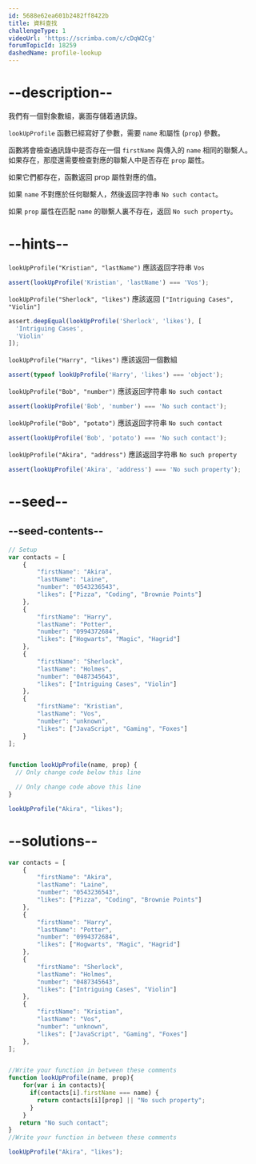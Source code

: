 ```yaml
---
id: 5688e62ea601b2482ff8422b
title: 資料查找
challengeType: 1
videoUrl: 'https://scrimba.com/c/cDqW2Cg'
forumTopicId: 18259
dashedName: profile-lookup
---
```


# --description--

我們有一個對象數組，裏面存儲着通訊錄。

`lookUpProfile` 函數已經寫好了參數，需要 `name` 和屬性 (`prop`) 參數。

函數將會檢查通訊錄中是否存在一個 `firstName` 與傳入的 `name` 相同的聯繫人。 如果存在，那麼還需要檢查對應的聯繫人中是否存在 `prop` 屬性。

如果它們都存在，函數返回 prop 屬性對應的值。

如果 `name` 不對應於任何聯繫人，然後返回字符串 `No such contact`。

如果 `prop` 屬性在匹配 `name` 的聯繫人裏不存在，返回 `No such property`。

# --hints--

`lookUpProfile("Kristian", "lastName")` 應該返回字符串 `Vos`

```js
assert(lookUpProfile('Kristian', 'lastName') === 'Vos');
```

`lookUpProfile("Sherlock", "likes")` 應該返回 `["Intriguing Cases", "Violin"]`

```js
assert.deepEqual(lookUpProfile('Sherlock', 'likes'), [
  'Intriguing Cases',
  'Violin'
]);
```

`lookUpProfile("Harry", "likes")` 應該返回一個數組

```js
assert(typeof lookUpProfile('Harry', 'likes') === 'object');
```

`lookUpProfile("Bob", "number")` 應該返回字符串 `No such contact`

```js
assert(lookUpProfile('Bob', 'number') === 'No such contact');
```

`lookUpProfile("Bob", "potato")` 應該返回字符串 `No such contact`

```js
assert(lookUpProfile('Bob', 'potato') === 'No such contact');
```

`lookUpProfile("Akira", "address")` 應該返回字符串 `No such property`

```js
assert(lookUpProfile('Akira', 'address') === 'No such property');
```

# --seed--

## --seed-contents--

```js
// Setup
var contacts = [
    {
        "firstName": "Akira",
        "lastName": "Laine",
        "number": "0543236543",
        "likes": ["Pizza", "Coding", "Brownie Points"]
    },
    {
        "firstName": "Harry",
        "lastName": "Potter",
        "number": "0994372684",
        "likes": ["Hogwarts", "Magic", "Hagrid"]
    },
    {
        "firstName": "Sherlock",
        "lastName": "Holmes",
        "number": "0487345643",
        "likes": ["Intriguing Cases", "Violin"]
    },
    {
        "firstName": "Kristian",
        "lastName": "Vos",
        "number": "unknown",
        "likes": ["JavaScript", "Gaming", "Foxes"]
    }
];


function lookUpProfile(name, prop) {
  // Only change code below this line

  // Only change code above this line
}

lookUpProfile("Akira", "likes");
```

# --solutions--

```js
var contacts = [
    {
        "firstName": "Akira",
        "lastName": "Laine",
        "number": "0543236543",
        "likes": ["Pizza", "Coding", "Brownie Points"]
    },
    {
        "firstName": "Harry",
        "lastName": "Potter",
        "number": "0994372684",
        "likes": ["Hogwarts", "Magic", "Hagrid"]
    },
    {
        "firstName": "Sherlock",
        "lastName": "Holmes",
        "number": "0487345643",
        "likes": ["Intriguing Cases", "Violin"]
    },
    {
        "firstName": "Kristian",
        "lastName": "Vos",
        "number": "unknown",
        "likes": ["JavaScript", "Gaming", "Foxes"]
    },
];


//Write your function in between these comments
function lookUpProfile(name, prop){
    for(var i in contacts){
      if(contacts[i].firstName === name) {
        return contacts[i][prop] || "No such property";
      }
    }
   return "No such contact";
}
//Write your function in between these comments

lookUpProfile("Akira", "likes");
```
